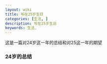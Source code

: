 ```yaml
---
layout: wiki
title: 写在25岁生日
categories: [生活, ]
description: 写在25岁生日
keywords: 生活, 
---
```


这是一篇对24岁这一年的总结和对25这一年的期望

### 24岁的总结



